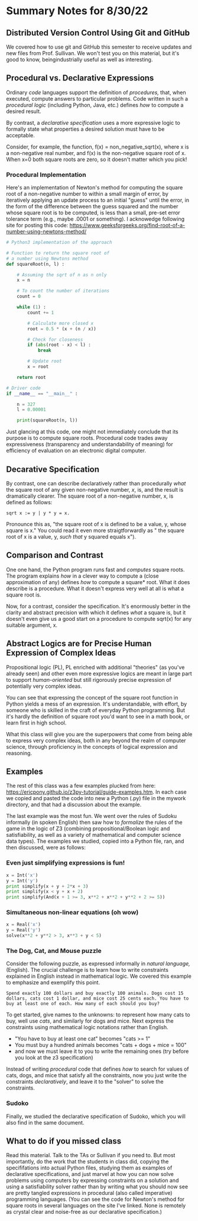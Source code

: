 # Summary Notes for 8/30/22

## Distributed Version Control Using Git and GitHub

We covered how to use git and GitHub this semester to receive updates and new files from Prof. Sullivan. We won't test you on this material, but it's good to know, beingindustrially useful as well as interesting.

## Procedural vs. Declarative Expressions

Ordinary *code* languages support the definition of *procedures,* that, when executed, compute answers to particular problems. Code written in such a *procedural logic* (including Python, Java, etc.) defines *how* to compute a desired result.

By contrast, a *declarative specification* uses a more expressive logic to formally state what properties a desired solution must have to be acceptable.

Consider, for example, the function, f(x) = non_negative_sqrt(x), where x is a non-negative real number, and f(x) is the non-negative square root of x. When x=0 both square roots are zero, so it doesn't matter which you pick!

### Procedural Implementation

Here's an implementation of Newton's method for computing the square root of a non-negative number to within a small margin of error, by iteratively applying an update process to an initial "guess" until the error, in the form of the difference between the guess squared and the number whose square root is to be computed, is less than a small, pre-set error tolerance term (e.g., maybe .0001 or something). I acknowedge following site for posting this code: <https://www.geeksforgeeks.org/find-root-of-a-number-using-newtons-method/>

```python
# Python3 implementation of the approach

# Function to return the square root of
# a number using Newtons method
def squareRoot(n, l) :

	# Assuming the sqrt of n as n only
	x = n

	# To count the number of iterations
	count = 0

	while (1) :
		count += 1

		# Calculate more closed x
		root = 0.5 * (x + (n / x))

		# Check for closeness
		if (abs(root - x) < l) :
			break

		# Update root
		x = root

	return root

# Driver code
if __name__ == "__main__" :

	n = 327
	l = 0.00001

	print(squareRoot(n, l))

```

Just glancing at this code, one might not immediately conclude that its purpose is to compute square roots. Procedural code trades away expressiveness (transparency and understandability of meaning) for efficiency of evaluation on an electronic digital computer.

## Decarative Specification

By contrast, one can describe declaratively rather than procedurally  *what* the square root of any given non-negative number, *x*, is, and the result is dramatically clearer. The square root of a non-negative number, x, is defined as follows:

```en
sqrt x := y | y * y = x. 
```

Pronounce this as, "the square root of x is defined to be a value, y, whose square is x." You could read it even more straigtforwardly as " the square root of x is a value, y, *such that* y squared equals x").

## Comparison and Contrast

One one hand, the Python program runs fast and *computes* square roots. The program explains *how* in a clever way to compute a (close approximation of any) defines *how* to compute a square* root. What it does describe is a procedure. What it doesn't express very well at all is what a square root is.

Now, for a contrast, consider the specification. It's enormously better in the clarity and abstract precision with which it defines *what* a square is, but it doesn't even give us a good start on a procedure to compute sqrt(x) for any suitable argument, x.

## Abstract Logics are for Precise Human Expression of Complex Ideas

Propositional logic (PL), PL enriched with additional "theories" (as you've already seen) and other even more expressive logics are meant in large part to support *human-oriented* but still rigorously precise expression of potentially very complex ideas.

You can see that expressing the concept of the square root function in Python yields a mess of an expression. It's understandable, with effort, by someone who is skilled in the craft of everyday Python programming. But it's hardly the definition of square root you'd want to see in a math book, or learn first in high school.

What this class will give you are the superpowers that come from being able to express very complex ideas, both in any beyond the realm of computer science, through proficiency in the concepts of logical expression and reasoning.

## Examples

The rest of this class was a few examples plucked from here: <https://ericpony.github.io/z3py-tutorial/guide-examples.htm>. In each case we copied and pasted the code into new a Python (.py) file in the mywork directory, and that had a discussion about the example. 

The last example was the most fun. We went over the rules of Sudoku informally (in spoken English) then saw how to *formalize* the rules of the game in the logic of Z3 (combining propositional/Boolean logic and satisfiability, as well as a variety of mathematical and computer science data types). The examples we studied, copied into a Python file, ran, and then discussed, were as follows:

### Even just simplifying expressions is fun!

```python
x = Int('x')
y = Int('y')
print simplify(x + y + 2*x + 3)
print simplify(x < y + x + 2)
print simplify(And(x + 1 >= 3, x**2 + x**2 + y**2 + 2 >= 5))
```

### Simultaneous non-linear equations (oh wow)

```python
x = Real('x')
y = Real('y')
solve(x**2 + y**2 > 3, x**3 + y < 5)
```

### The Dog, Cat, and Mouse puzzle

Consider the following puzzle, as expressed informally in *natural language,* (English). The crucial challenge is to learn how to write constraints explained in English instead in mathematical logic. We covered this example to emphasize and exemplify this point.

```en
Spend exactly 100 dollars and buy exactly 100 animals. Dogs cost 15 dollars, cats cost 1 dollar, and mice cost 25 cents each. You have to buy at least one of each. How many of each should you buy?
```

To get started, give names to the unknowns: to represent how many cats to buy, well use *cats*, and similarly for dogs and mice. Next express the constraints using mathematical logic notations rather than English.

- "You have to buy at least one cat" becomes "cats >= 1"
- You must buy a hundred animals becomes "cats + dogs + mice = 100"
- and now we must leave it to you to write the remaining ones (try before you look at the z3 specification)

Instead of writing *procedural* code that defines *how* to search for values of cats, dogs, and mice that satisfy all the constraints, now you just write the constraints *declaratively*, and leave it to the "solver" to solve the constraints. 

### Sudoko

Finally, we studied the declarative specification of Sudoko, which you will also find in the same document.

## What to do if you missed class

Read this material. Talk to the TAs or Sullivan if you need to. But most importantly, do the work that the students in class did, copying the specififations into actual Python files, studying them as examples of declarative specifications, and just marvel at how you can now solve problems using computers by expressing constraints on a solution and using a satisfiability solver rather than by writing what you should now see are pretty tangled expressions in procedural (also called imperative) programming languages. (You can see the code for Newton's method for square roots in several languages on the site I've linked. None is remotely as crystal clear and noise-free as our declarative specification.)